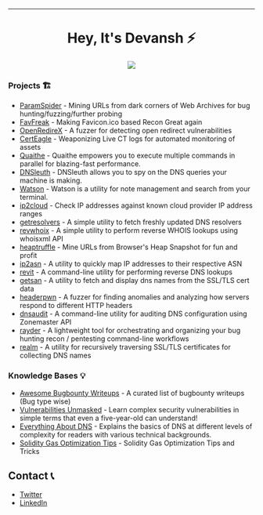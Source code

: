 -----------

<h1 align="center">
   Hey, It's Devansh ⚡
  <br>
</h1>


<p align="center">
  <img src="https://github-readme-stats.vercel.app/api?username=devanshbatham&count_private=true&show_icons=true&theme=dracula&exclude_repo=42">
</p>



### Projects 🏗️
- [ParamSpider](https://github.com/devanshbatham/ParamSpider) -  Mining URLs from dark corners of Web Archives for bug hunting/fuzzing/further probing
- [FavFreak](https://github.com/devanshbatham/FavFreak) -  Making Favicon.ico based Recon Great again 
- [OpenRedireX](https://github.com/devanshbatham/OpenRedireX) - A fuzzer for detecting open redirect vulnerabilities
- [CertEagle](https://github.com/devanshbatham/CertEagle) - Weaponizing Live CT logs for automated monitoring of assets
- [Quaithe](https://github.com/devanshbatham/Quaithe) - Quaithe empowers you to execute multiple commands in parallel for blazing-fast performance. 
- [DNSleuth](https://github.com/devanshbatham/DNSleuth) - DNSleuth allows you to spy on the DNS queries your machine is making. 
- [Watson](https://github.com/devanshbatham/Watson) - Watson is a utility for note management and search from your terminal. 
- [ip2cloud](https://github.com/devanshbatham/ip2cloud) -  Check IP addresses against known cloud provider IP address ranges
- [getresolvers](https://github.com/devanshbatham/getresolvers) - A simple utility to fetch freshly updated DNS resolvers
- [revwhoix](https://github.com/devanshbatham/revwhoix) -  A simple utility to perform reverse WHOIS lookups using whoisxml API
- [heaptruffle](https://github.com/devanshbatham/heaptruffle) -  Mine URLs from Browser's Heap Snapshot for fun and profit
- [ip2asn](https://github.com/devanshbatham/ip2asn) -  A utility to quickly map IP addresses to their respective ASN
- [revit](https://github.com/devanshbatham/revit) -  A command-line utility for performing reverse DNS lookups
- [getsan](https://github.com/devanshbatham/getsan) - A utility to fetch and display dns names from the SSL/TLS cert data
- [headerpwn](https://github.com/devanshbatham/headerpwn) -  A fuzzer for finding anomalies and analyzing how servers respond to different HTTP headers
- [dnsaudit](https://github.com/devanshbatham/dnsaudit) -  A command-line utility for auditing DNS configuration using Zonemaster API
- [rayder](https://github.com/devanshbatham/rayder) - A lightweight tool for orchestrating and organizing your bug hunting recon / pentesting command-line workflows
- [realm](https://github.com/devanshbatham/realm) -  A utility for recursively traversing SSL/TLS certificates for collecting DNS names



### Knowledge Bases 💡
- [Awesome Bugbounty Writeups](https://github.com/devanshbatham/Awesome-Bugbounty-Writeups) - A curated list of bugbounty writeups (Bug type wise)
- [Vulnerabilities Unmasked](https://github.com/devanshbatham/Vulnerabilities-Unmasked) -  Learn complex security vulnerabilities in simple terms that even a five-year-old can understand!
- [Everything About DNS](https://github.com/devanshbatham/Everything-About-DNS) - Explains the basics of DNS at different levels of complexity for readers with various technical backgrounds.
- [Solidity Gas Optimization Tips](https://github.com/devanshbatham/Solidity-Gas-Optimization-Tips) -  Solidity Gas Optimization Tips and Tricks


## Contact 📞

- [Twitter](https://x.com/0xasm0d3us)
- [LinkedIn](https://www.linkedin.com/in/devansh-batham/)



